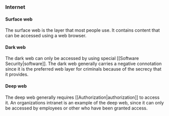 ### Internet

#### Surface web

The surface web is the layer that most people use. It contains content that can be accessed using a web browser.

#### Dark web

The dark web can only be accessed by using special [[Software Security|software]]. The dark web generally carries a negative connotation since it is the preferred web layer for criminals because of the secrecy that it provides.

#### Deep web 

The deep web generally requires [[Authorization|authorization]] to access it. An organizations intranet is an example of the deep web, since it can only be accessed by employees or other who have been granted access.
